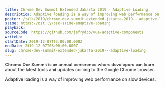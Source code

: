 ```yaml
---
title: Chrome Dev Summit Extended Jakarta 2019 - Adaptive Loading
description: Adaptive loading is a way of improving web performance on slow devices.
poster: /talk/2019/chrome-dev-summit-extended-jakarta-2019---adaptive-loading.jpg
slide: https://bit.ly/dek-slide-adaptive-loading
playback: 
sourceCode: https://github.com/jefrydco/vue-adaptive-components
writeUp: 
startDate: 2019-12-07T03:00:00.000Z
endDate: 2019-12-07T08:00:00.000Z
slug: chrome-dev-summit-extended-jakarta-2019---adaptive-loading
---
```


Chrome Dev Summit is an annual conference where developers can learn about the latest tools and updates coming to the Google Chrome browser.

Adaptive loading is a way of improving web performance on slow devices.
